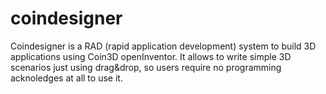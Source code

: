 coindesigner
============

Coindesigner is a RAD (rapid application development) system to build 3D applications using Coin3D openInventor. It allows to write simple 3D scenarios just using drag&amp;drop, so users require no programming acknoledges at all to use it. 
